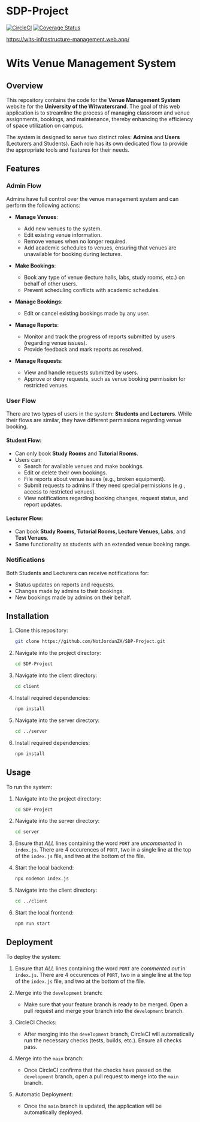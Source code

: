 # SDP-Project
[![CircleCI](https://dl.circleci.com/status-badge/img/gh/NotJordanZA/SDP-Project/tree/main.svg?style=svg)](https://dl.circleci.com/status-badge/redirect/gh/NotJordanZA/SDP-Project/tree/main)
[![Coverage Status](https://coveralls.io/repos/github/NotJordanZA/SDP-Project/badge.svg?branch=main)](https://coveralls.io/github/NotJordanZA/SDP-Project?branch=main)

https://wits-infrastructure-management.web.app/

# Wits Venue Management System

## Overview

This repository contains the code for the **Venue Management System** website for the **University of the Witwatersrand**. The goal of this web application is to streamline the process of managing classroom and venue assignments, bookings, and maintenance, thereby enhancing the efficiency of space utilization on campus.

The system is designed to serve two distinct roles: **Admins** and **Users** (Lecturers and Students). Each role has its own dedicated flow to provide the appropriate tools and features for their needs.

## Features

### Admin Flow
Admins have full control over the venue management system and can perform the following actions:

- **Manage Venues**:
    - Add new venues to the system.
    - Edit existing venue information.
    - Remove venues when no longer required.
    - Add academic schedules to venues, ensuring that venues are unavailable for booking during lectures.

- **Make Bookings**:
    - Book any type of venue (lecture halls, labs, study rooms, etc.) on behalf of other users.
    - Prevent scheduling conflicts with academic schedules.

- **Manage Bookings**:
    - Edit or cancel existing bookings made by any user.

- **Manage Reports**:
    - Monitor and track the progress of reports submitted by users (regarding venue issues).
    - Provide feedback and mark reports as resolved.

- **Manage Requests**:
    - View and handle requests submitted by users.
    - Approve or deny requests, such as venue booking permission for restricted venues.

### User Flow
There are two types of users in the system: **Students** and **Lecturers**. While their flows are similar, they have different permissions regarding venue booking.

#### Student Flow:
- Can only book **Study Rooms** and **Tutorial Rooms**.
- Users can:
    - Search for available venues and make bookings.
    - Edit or delete their own bookings.
    - File reports about venue issues (e.g., broken equipment).
    - Submit requests to admins if they need special permissions (e.g., access to restricted venues).
    - View notifications regarding booking changes, request status, and report updates.

#### Lecturer Flow:
- Can book **Study Rooms, Tutorial Rooms, Lecture Venues, Labs**, and **Test Venues**.
- Same functionality as students with an extended venue booking range.

### Notifications
Both Students and Lecturers can receive notifications for:
- Status updates on reports and requests.
- Changes made by admins to their bookings.
- New bookings made by admins on their behalf.

## Installation

1. Clone this repository:
    ```bash
    git clone https://github.com/NotJordanZA/SDP-Project.git
    ```
2. Navigate into the project directory:
    ```bash
    cd SDP-Project
    ```
3. Navigate into the client directory:
    ```bash
    cd client
    ```

4. Install required dependencies:
    ```bash
    npm install
    ```

5. Navigate into the server directory:
    ```bash
    cd ../server
    ```

6. Install required dependencies:
    ```bash
    npm install
    ```

## Usage

To run the system:
1. Navigate into the project directory:
    ```bash
    cd SDP-Project
    ```

2. Navigate into the server directory:
    ```bash
    cd server
    ```

3. Ensure that _ALL_ lines containing the word `PORT` are *uncommented* in `index.js`. There are 4 occurences of `PORT`, two in a single line at the top of the `index.js` file, and two at the bottom of the file.

4. Start the local backend:
    ```bash
    npx nodemon index.js
    ```

5. Navigate into the client directory:
    ```bash
    cd ../client
    ```

6. Start the local frontend:
    ```bash
    npm run start
    ```

## Deployment
To deploy the system:
1. Ensure that _ALL_ lines containing the word `PORT` are *commented out* in `index.js`. There are 4 occurences of `PORT`, two in a single line at the top of the `index.js` file, and two at the bottom of the file.

2. Merge into the `development` branch:
    - Make sure that your feature branch is ready to be merged. Open a pull request and merge your branch into the `development` branch.
    
3. CircleCI Checks:
    - After merging into the `development` branch, CircleCI will automatically run the necessary checks (tests, builds, etc.). Ensure all checks pass.

4. Merge into the `main` branch:
    - Once CircleCI confirms that the checks have passed on the `development` branch, open a pull request to merge into the `main` branch.

5. Automatic Deployment:
    - Once the `main` branch is updated, the application will be automatically deployed.
